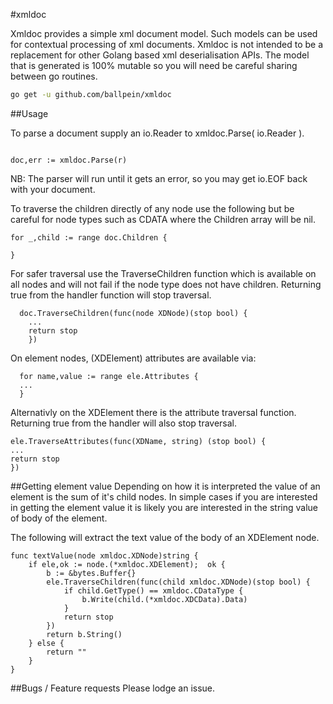 #xmldoc

Xmldoc provides a simple xml document model. Such models can be used for contextual processing of xml documents. Xmldoc is not intended to be a replacement for other Golang based xml deserialisation APIs. The model that is generated is 100% mutable so you will need be careful sharing between go routines.

```bash
go get -u github.com/ballpein/xmldoc
```

##Usage

To parse a document supply an io.Reader to xmldoc.Parse( io.Reader ).

```golang

doc,err := xmldoc.Parse(r)
```
NB: The parser will run until it gets an error, so you may get io.EOF back with your document.


To traverse the children directly of any node use the following but be careful for node types such as CDATA where
the Children array will be nil.

```golang
for _,child := range doc.Children {

}
```

For safer traversal use the TraverseChildren function which is available on all nodes and will not fail if the node type does not have children. 
Returning true from the handler function will stop traversal.

```golang
  doc.TraverseChildren(func(node XDNode)(stop bool) {
    ...  
    return stop
    })
```

On element nodes, (XDElement) attributes are available via:

```golang
  for name,value := range ele.Attributes { 
  ...
  }
```

Alternativly on the XDElement there is the attribute traversal function. Returning true from the handler will also stop traversal.

```golang
ele.TraverseAttributes(func(XDName, string) (stop bool) {
...
return stop
})
```

##Getting element value
Depending on how it is interpreted the value of an element is the sum of it's child nodes. In simple cases if you are interested in getting the element value it is likely you are interested in the string value of body of the element.

The following will extract the text value of the body of an XDElement node.

```golang
func textValue(node xmldoc.XDNode)string {
	if ele,ok := node.(*xmldoc.XDElement);  ok {
		b := &bytes.Buffer{}
		ele.TraverseChildren(func(child xmldoc.XDNode)(stop bool) {
			if child.GetType() == xmldoc.CDataType {
				b.Write(child.(*xmldoc.XDCData).Data)
			}
			return stop
		})
		return b.String()
	} else {
		return ""
	}
}
```

##Bugs / Feature requests
Please lodge an issue.
